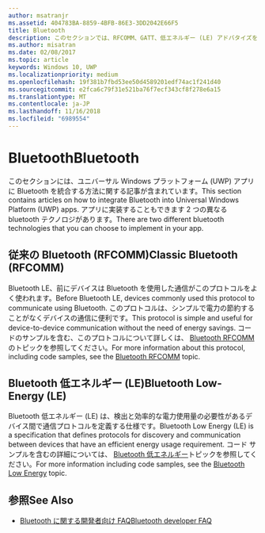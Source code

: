 ```yaml
---
author: msatranjr
ms.assetid: 404783BA-8859-4BFB-86E3-3DD2042E66F5
title: Bluetooth
description: このセクションでは、RFCOMM、GATT、低エネルギー (LE) アドバタイズを使う方法を含め、ユニバーサル Windows プラットフォーム (UWP) アプリに Bluetooth を統合する方法に関する記事を取り上げています。
ms.author: misatran
ms.date: 02/08/2017
ms.topic: article
keywords: Windows 10, UWP
ms.localizationpriority: medium
ms.openlocfilehash: 19f381b7fbd53ee50d4589201edf74ac1f241d40
ms.sourcegitcommit: e2fca6c79f31e521ba76f7ecf343cf8f278e6a15
ms.translationtype: MT
ms.contentlocale: ja-JP
ms.lasthandoff: 11/16/2018
ms.locfileid: "6989554"
---
```

# <a name="bluetooth"></a><span data-ttu-id="673c1-104">Bluetooth</span><span class="sxs-lookup"><span data-stu-id="673c1-104">Bluetooth</span></span>
<span data-ttu-id="673c1-105">このセクションには、ユニバーサル Windows プラットフォーム (UWP) アプリに Bluetooth を統合する方法に関する記事が含まれています。</span><span class="sxs-lookup"><span data-stu-id="673c1-105">This section contains articles on how to integrate Bluetooth into Universal Windows Platform (UWP) apps.</span></span> <span data-ttu-id="673c1-106">アプリに実装することもできます 2 つの異なる bluetooth テクノロジがあります。</span><span class="sxs-lookup"><span data-stu-id="673c1-106">There are two different bluetooth technologies that you can choose to implement in your app.</span></span>

## <a name="classic-bluetooth-rfcomm"></a><span data-ttu-id="673c1-107">従来の Bluetooth (RFCOMM)</span><span class="sxs-lookup"><span data-stu-id="673c1-107">Classic Bluetooth (RFCOMM)</span></span>
<span data-ttu-id="673c1-108">Bluetooth LE、前にデバイスは Bluetooth を使用した通信がこのプロトコルをよく使われます。</span><span class="sxs-lookup"><span data-stu-id="673c1-108">Before Bluetooth LE, devices commonly used this protocol to communicate using Bluetooth.</span></span> <span data-ttu-id="673c1-109">このプロトコルは、シンプルで電力の節約することがなくデバイスの通信に便利です。</span><span class="sxs-lookup"><span data-stu-id="673c1-109">This protocol is simple and useful for device-to-device communication without the need of energy savings.</span></span> <span data-ttu-id="673c1-110">コードのサンプルを含む、このプロトコルについて詳しくは、 [Bluetooth RFCOMM](send-or-receive-files-with-rfcomm.md)のトピックを参照してください。</span><span class="sxs-lookup"><span data-stu-id="673c1-110">For more information about this protocol, including code samples, see the [Bluetooth RFCOMM](send-or-receive-files-with-rfcomm.md) topic.</span></span>

## <a name="bluetooth-low-energy-le"></a><span data-ttu-id="673c1-111">Bluetooth 低エネルギー (LE)</span><span class="sxs-lookup"><span data-stu-id="673c1-111">Bluetooth Low-Energy (LE)</span></span>
<span data-ttu-id="673c1-112">Bluetooth 低エネルギー (LE) は、検出と効率的な電力使用量の必要性があるデバイス間で通信プロトコルを定義する仕様です。</span><span class="sxs-lookup"><span data-stu-id="673c1-112">Bluetooth Low Energy (LE) is a specification that defines protocols for discovery and communication between devices that have an efficient energy usage requirement.</span></span> <span data-ttu-id="673c1-113">コード サンプルを含むの詳細については、 [Bluetooth 低エネルギー](bluetooth-low-energy-overview.md)トピックを参照してください。</span><span class="sxs-lookup"><span data-stu-id="673c1-113">For more information including code samples, see the [Bluetooth Low Energy](bluetooth-low-energy-overview.md) topic.</span></span>

## <a name="see-also"></a><span data-ttu-id="673c1-114">参照</span><span class="sxs-lookup"><span data-stu-id="673c1-114">See Also</span></span>
- [<span data-ttu-id="673c1-115">Bluetooth に関する開発者向け FAQ</span><span class="sxs-lookup"><span data-stu-id="673c1-115">Bluetooth developer FAQ</span></span>](bluetooth-dev-faq.md)